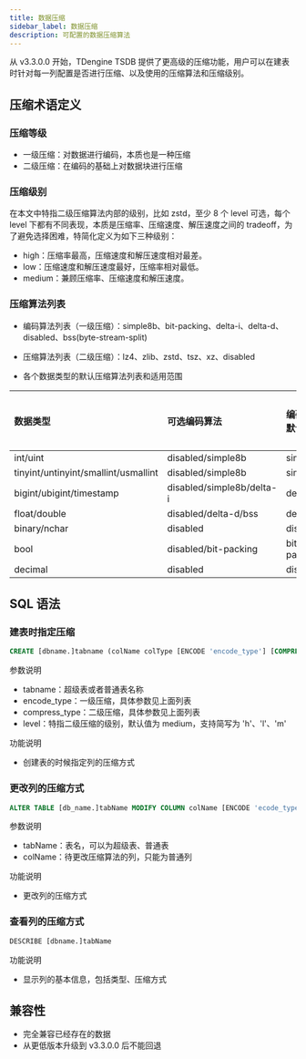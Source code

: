 ```yaml
---
title: 数据压缩
sidebar_label: 数据压缩
description: 可配置的数据压缩算法
---
```


从 v3.3.0.0 开始，TDengine TSDB 提供了更高级的压缩功能，用户可以在建表时针对每一列配置是否进行压缩、以及使用的压缩算法和压缩级别。

## 压缩术语定义

### 压缩等级

- 一级压缩：对数据进行编码，本质也是一种压缩
- 二级压缩：在编码的基础上对数据块进行压缩

### 压缩级别

在本文中特指二级压缩算法内部的级别，比如 zstd，至少 8 个 level 可选，每个 level 下都有不同表现，本质是压缩率、压缩速度、解压速度之间的 tradeoff，为了避免选择困难，特简化定义为如下三种级别：

- high：压缩率最高，压缩速度和解压速度相对最差。
- low：压缩速度和解压速度最好，压缩率相对最低。
- medium：兼顾压缩率、压缩速度和解压速度。

### 压缩算法列表

- 编码算法列表（一级压缩）：simple8b、bit-packing、delta-i、delta-d、disabled、bss(byte-stream-split) 

- 压缩算法列表（二级压缩）：lz4、zlib、zstd、tsz、xz、disabled

- 各个数据类型的默认压缩算法列表和适用范围

| 数据类型                             | 可选编码算法              | 编码算法默认值 | 可选压缩算法         | 压缩算法默认值 | 压缩等级默认值 |
| :----------------------------------- | :------------------------ | :------------- | :------------------- | :------------- | :------------- |
| int/uint                             | disabled/simple8b         | simple8b       | lz4/zlib/zstd/xz     | lz4            | medium         |
| tinyint/untinyint/smallint/usmallint | disabled/simple8b         | simple8b       | lz4/zlib/zstd/xz     | zlib           | medium         |
| bigint/ubigint/timestamp             | disabled/simple8b/delta-i | delta-i        | lz4/zlib/zstd/xz     | lz4            | medium         |
| float/double                         | disabled/delta-d/bss      | delta-d        | lz4/zlib/zstd/xz/tsz | lz4            | medium         |
| binary/nchar                         | disabled                  | disabled       | lz4/zlib/zstd/xz     | zstd           | medium         |
| bool                                 | disabled/bit-packing      | bit-packing    | lz4/zlib/zstd/xz     | zstd           | medium         |
| decimal                              | disabled                  | disabled       | lz4/zlib/zstd/xz     | zstd           | medium         |

## SQL 语法

### 建表时指定压缩

```sql
CREATE [dbname.]tabname (colName colType [ENCODE 'encode_type'] [COMPRESS 'compress_type' [LEVEL 'level'], [, other create_definition]...])
```

参数说明

- tabname：超级表或者普通表名称
- encode_type：一级压缩，具体参数见上面列表
- compress_type：二级压缩，具体参数见上面列表
- level：特指二级压缩的级别，默认值为 medium，支持简写为 'h'、'l'、'm'

功能说明

- 创建表的时候指定列的压缩方式

### 更改列的压缩方式

```sql
ALTER TABLE [db_name.]tabName MODIFY COLUMN colName [ENCODE 'ecode_type'] [COMPRESS 'compress_type'] [LEVEL "high"]

```

参数说明

- tabName：表名，可以为超级表、普通表
- colName：待更改压缩算法的列，只能为普通列

功能说明

- 更改列的压缩方式

### 查看列的压缩方式

```sql
DESCRIBE [dbname.]tabName
```

功能说明

- 显示列的基本信息，包括类型、压缩方式

## 兼容性

- 完全兼容已经存在的数据
- 从更低版本升级到 v3.3.0.0 后不能回退
